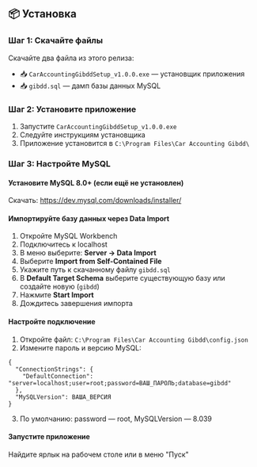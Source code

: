## 📦 Установка

### Шаг 1: Скачайте файлы

Скачайте два файла из этого релиза:

- 📥 `CarAccountingGibddSetup_v1.0.0.exe` — установщик приложения
- 📥 `gibdd.sql` — дамп базы данных MySQL

### Шаг 2: Установите приложение

1. Запустите `CarAccountingGibddSetup_v1.0.0.exe`
2. Следуйте инструкциям установщика
3. Приложение установится в `C:\Program Files\Car Accounting Gibdd\`

### Шаг 3: Настройте MySQL

#### Установите MySQL 8.0+ (если ещё не установлен)

Скачать: https://dev.mysql.com/downloads/installer/

#### Импортируйте базу данных через Data Import

1. Откройте MySQL Workbench
2. Подключитесь к localhost
3. В меню выберите: **Server → Data Import**
4. Выберите **Import from Self-Contained File**
5. Укажите путь к скачанному файлу `gibdd.sql`
6. В **Default Target Schema** выберите существующую базу или создайте новую (`gibdd`)
7. Нажмите **Start Import**
8. Дождитесь завершения импорта

#### Настройте подключение

1. Откройте файл: `C:\Program Files\Car Accounting Gibdd\config.json`
2. Измените пароль и версию MySQL:

```
{
  "ConnectionStrings": {
    "DefaultConnection": "server=localhost;user=root;password=ВАШ_ПАРОЛЬ;database=gibdd"
  },
  "MySQLVersion": ВАША_ВЕРСИЯ
}
```
3. По умолчанию: password — root, MySQLVersion — 8.039


#### Запустите приложение

Найдите ярлык на рабочем столе или в меню "Пуск"

